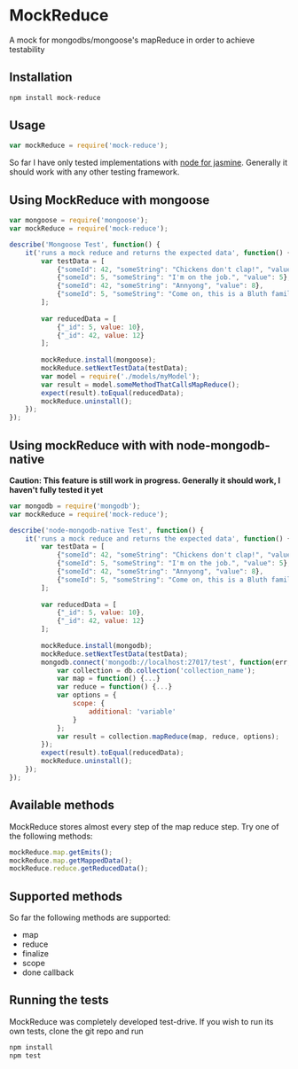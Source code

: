 # MockReduce
A mock for mongodbs/mongoose's mapReduce in order to achieve testability

## Installation

```bash
npm install mock-reduce
```

## Usage
```javascript
var mockReduce = require('mock-reduce');
```

So far I have only tested implementations with [node for jasmine](http://jasmine.github.io/2.2/node.html). Generally it should work with any other testing framework.

## Using MockReduce with mongoose
```javascript
var mongoose = require('mongoose');
var mockReduce = require('mock-reduce');

describe('Mongoose Test', function() {
	it('runs a mock reduce and returns the expected data', function() {
		var testData = [
			{"someId": 42, "someString": "Chickens don't clap!", "value": 4},
			{"someId": 5, "someString": "I'm on the job.", "value": 5},
			{"someId": 42, "someString": "Annyong", "value": 8},
			{"someId": 5, "someString": "Come on, this is a Bluth family celebration.", "value": 5}
		];
		
		var reducedData = [
			{"_id": 5, value: 10},
			{"_id": 42, value: 12}
		];
		
		mockReduce.install(mongoose);
		mockReduce.setNextTestData(testData);
		var model = require('./models/myModel');
		var result = model.someMethodThatCallsMapReduce();
		expect(result).toEqual(reducedData);
		mockReduce.uninstall();
	});
});
```

## Using mockReduce with with node-mongodb-native
__Caution: This feature is still work in progress. Generally it should work, I haven't fully tested it yet__
```javascript
var mongodb = require('mongodb');
var mockReduce = require('mock-reduce');

describe('node-mongodb-native Test', function() {
	it('runs a mock reduce and returns the expected data', function() {
		var testData = [
			{"someId": 42, "someString": "Chickens don't clap!", "value": 4},
			{"someId": 5, "someString": "I'm on the job.", "value": 5},
			{"someId": 42, "someString": "Annyong", "value": 8},
			{"someId": 5, "someString": "Come on, this is a Bluth family celebration.", "value": 5}
		];
		
		var reducedData = [
			{"_id": 5, value: 10},
			{"_id": 42, value: 12}
		];
		
		mockReduce.install(mongodb);
		mockReduce.setNextTestData(testData);
		mongodb.connect('mongodb://localhost:27017/test', function(err, db) {
			var collection = db.collection('collection_name');
			var map = function() {...}
			var reduce = function() {...}
			var options = {
				scope: {
					additional: 'variable'
				}
			};
			var result = collection.mapReduce(map, reduce, options);
		});
		expect(result).toEqual(reducedData);
		mockReduce.uninstall();
	});
});
```

## Available methods
MockReduce stores almost every step of the map reduce step. Try one of the following methods:
```javascript
mockReduce.map.getEmits();
mockReduce.map.getMappedData();
mockReduce.reduce.getReducedData();
```

## Supported methods
So far the following methods are supported:
- map
- reduce
- finalize
- scope
- done callback

## Running the tests
MockReduce was completely developed test-drive. If you wish to run its own tests, clone the git repo and run
```bash
npm install
npm test
```
